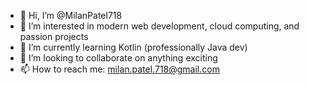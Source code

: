 - 👋 Hi, I’m @MilanPatel718
- 👀 I’m interested in modern web development, cloud computing, and passion projects
- 🌱 I’m currently learning Kotlin (professionally Java dev)
- 💞️ I’m looking to collaborate on anything exciting
- 📫 How to reach me: milan.patel.718@gmail.com

<!---
MilanPatel718/MilanPatel718 is a ✨ special ✨ repository because its `README.md` (this file) appears on your GitHub profile.
You can click the Preview link to take a look at your changes.
--->
